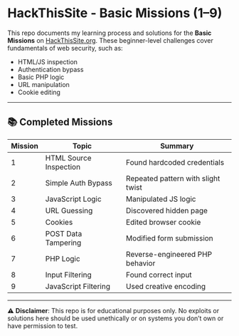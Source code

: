 # HackThisSite - Basic Missions (1–9)

This repo documents my learning process and solutions for the **Basic Missions** on [HackThisSite.org](https://www.hackthissite.org/). These beginner-level challenges cover fundamentals of web security, such as:

- HTML/JS inspection
- Authentication bypass
- Basic PHP logic
- URL manipulation
- Cookie editing

---

## 📚 Completed Missions

| Mission | Topic | Summary |
|--------|-------|---------|
| 1 | HTML Source Inspection | Found hardcoded credentials |
| 2 | Simple Auth Bypass | Repeated pattern with slight twist |
| 3 | JavaScript Logic | Manipulated JS logic |
| 4 | URL Guessing | Discovered hidden page |
| 5 | Cookies | Edited browser cookie |
| 6 | POST Data Tampering | Modified form submission |
| 7 | PHP Logic | Reverse-engineered PHP behavior |
| 8 | Input Filtering | Found correct input |
| 9 | JavaScript Filtering | Used creative encoding |

---

⚠️ **Disclaimer**: This repo is for educational purposes only. No exploits or solutions here should be used unethically or on systems you don’t own or have permission to test.
